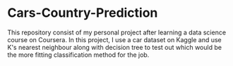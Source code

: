 # Cars-Country-Prediction
This repository consist of my personal project after learning a data science course on Coursera. In this project, I use a car dataset on Kaggle and use 
K's nearest neighbour along with decision tree to test out which would be the more fitting classification method for the job.
